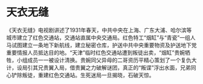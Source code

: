 # 天衣无缝
 《天衣无缝》电视剧讲述了1931年春天，中共中央在上海、广东大浦、哈尔滨等城市建立了红色交通站，交通站直属中央交通局。红色特工“烟缸”与“青瓷”一组人马试图建立一条地下新航线，建立秘密仓库，护送中共中央重要物资及护送地下党重要情报人员抵达目的地。“天津”临时红色交通站遭到叛徒出卖，“烟缸”贵婉牺牲，小组成员一一被设计清换。贵婉同父异母的二哥资历平精心策划了一个复仇大计，设局引其兄贵翼入局，借贵翼之力破解谜团，真正的“叛谍”浮出水面，兄弟同心铲除叛徒，重建红色交通站。生死迷局一旦揭晓，石破天惊。

 
